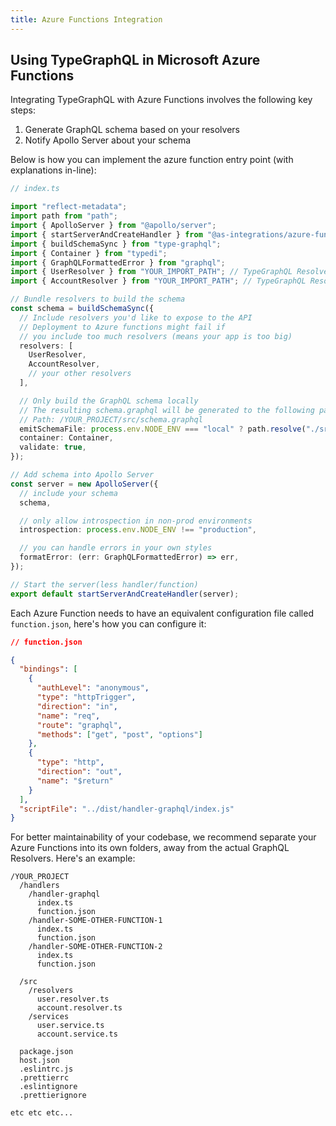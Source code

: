 ```yaml
---
title: Azure Functions Integration
---
```


## Using TypeGraphQL in Microsoft Azure Functions

Integrating TypeGraphQL with Azure Functions involves the following key steps:

1. Generate GraphQL schema based on your resolvers
2. Notify Apollo Server about your schema

Below is how you can implement the azure function entry point (with explanations in-line):

```ts
// index.ts

import "reflect-metadata";
import path from "path";
import { ApolloServer } from "@apollo/server";
import { startServerAndCreateHandler } from "@as-integrations/azure-functions";
import { buildSchemaSync } from "type-graphql";
import { Container } from "typedi";
import { GraphQLFormattedError } from "graphql";
import { UserResolver } from "YOUR_IMPORT_PATH"; // TypeGraphQL Resolver
import { AccountResolver } from "YOUR_IMPORT_PATH"; // TypeGraphQL Resolver

// Bundle resolvers to build the schema
const schema = buildSchemaSync({
  // Include resolvers you'd like to expose to the API
  // Deployment to Azure functions might fail if
  // you include too much resolvers (means your app is too big)
  resolvers: [
    UserResolver,
    AccountResolver,
    // your other resolvers
  ],

  // Only build the GraphQL schema locally
  // The resulting schema.graphql will be generated to the following path:
  // Path: /YOUR_PROJECT/src/schema.graphql
  emitSchemaFile: process.env.NODE_ENV === "local" ? path.resolve("./src/schema.graphql") : false,
  container: Container,
  validate: true,
});

// Add schema into Apollo Server
const server = new ApolloServer({
  // include your schema
  schema,

  // only allow introspection in non-prod environments
  introspection: process.env.NODE_ENV !== "production",

  // you can handle errors in your own styles
  formatError: (err: GraphQLFormattedError) => err,
});

// Start the server(less handler/function)
export default startServerAndCreateHandler(server);
```

Each Azure Function needs to have an equivalent configuration file called `function.json`, here's how you can configure it:

```json
// function.json

{
  "bindings": [
    {
      "authLevel": "anonymous",
      "type": "httpTrigger",
      "direction": "in",
      "name": "req",
      "route": "graphql",
      "methods": ["get", "post", "options"]
    },
    {
      "type": "http",
      "direction": "out",
      "name": "$return"
    }
  ],
  "scriptFile": "../dist/handler-graphql/index.js"
}
```

For better maintainability of your codebase, we recommend separate your Azure Functions into its own folders, away from the actual GraphQL Resolvers. Here's an example:

```text
/YOUR_PROJECT
  /handlers
    /handler-graphql
      index.ts
      function.json
    /handler-SOME-OTHER-FUNCTION-1
      index.ts
      function.json
    /handler-SOME-OTHER-FUNCTION-2
      index.ts
      function.json

  /src
    /resolvers
      user.resolver.ts
      account.resolver.ts
    /services
      user.service.ts
      account.service.ts

  package.json
  host.json
  .eslintrc.js
  .prettierrc
  .eslintignore
  .prettierignore

etc etc etc...
```
